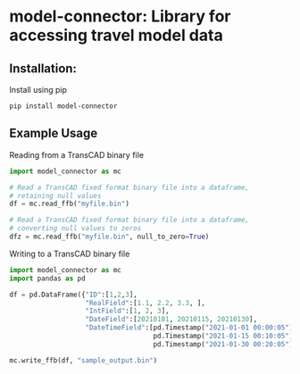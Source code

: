 # model-connector: Library for accessing travel model data

## Installation:

Install using pip

```pip install model-connector```


## Example Usage

Reading from a TransCAD binary file

```python
import model_connector as mc

# Read a TransCAD fixed format binary file into a dataframe, 
# retaining null values
df = mc.read_ffb("myfile.bin")

# Read a TransCAD fixed format binary file into a dataframe, 
# converting null values to zeros
dfz = mc.read_ffb("myfile.bin", null_to_zero=True)
```

Writing to a TransCAD binary file
```python
import model_connector as mc
import pandas as pd

df = pd.DataFrame({"ID":[1,2,3], 
                   "RealField":[1.1, 2.2, 3.3, ],
                   "IntField":[1, 2, 3],
                   "DateField":[20210101, 20210115, 20210130],
                   "DateTimeField":[pd.Timestamp("2021-01-01 00:00:05"),
                                    pd.Timestamp("2021-01-15 00:10:05"),
                                    pd.Timestamp("2021-01-30 00:20:05")]})

mc.write_ffb(df, "sample_output.bin")
```

